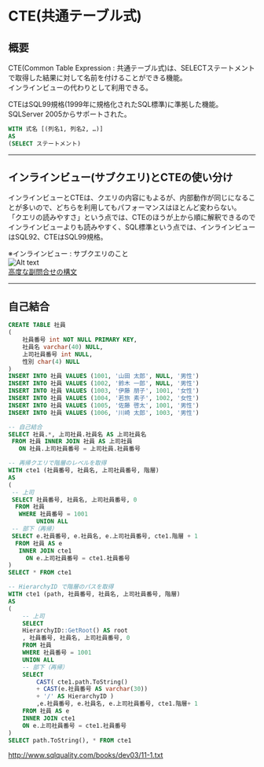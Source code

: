# CTE(共通テーブル式)

## 概要

CTE(Common Table Expression : 共通テーブル式)は、SELECTステートメントで取得した結果に対して名前を付けることができる機能。  
インラインビューの代わりとして利用できる。  

CTEはSQL99規格(1999年に規格化されたSQL標準)に準拠した機能。  
SQLServer 2005からサポートされた。  

``` sql
WITH 式名 [(列名1, 列名2, …)]
AS
(SELECT ステートメント)
```

---

## インラインビュー(サブクエリ)とCTEの使い分け

インラインビューとCTEは、クエリの内容にもよるが、内部動作が同じになることが多いので、どちらを利用してもパフォーマンスはほとんど変わらない。  
「クエリの読みやすさ」という点では、CTEのほうが上から順に解釈できるのでインラインビューよりも読みやすく、SQL標準という点では、インラインビューはSQL92、CTEはSQL99規格。  

※インラインビュー : サブクエリのこと  
![Alt text](https://image.itmedia.co.jp/ait/articles/1209/14/jo_pic7.jpg)  
[高度な副問合せの構文](https://atmarkit.itmedia.co.jp/ait/articles/1209/14/news146.html#:~:text=%E3%80%8C%E3%82%A4%E3%83%B3%E3%83%A9%E3%82%A4%E3%83%B3%E3%83%BB%E3%83%93%E3%83%A5%E3%83%BC%E3%80%8D%E3%81%A8%E3%81%AF,%E3%81%99%E3%82%8B%E3%81%93%E3%81%A8%E3%82%82%E3%81%A7%E3%81%8D%E3%81%BE%E3%81%99%E3%80%82)  

---

## 自己結合

``` sql
CREATE TABLE 社員
( 
    社員番号 int NOT NULL PRIMARY KEY,
    社員名 varchar(40) NULL,
    上司社員番号 int NULL,
    性別 char(4) NULL 
)
INSERT INTO 社員 VALUES (1001, '山田 太郎', NULL, '男性')
INSERT INTO 社員 VALUES (1002, '鈴木 一郎', NULL, '男性')
INSERT INTO 社員 VALUES (1003, '伊藤 朋子', 1001, '女性')
INSERT INTO 社員 VALUES (1004, '若旅 素子', 1002, '女性')
INSERT INTO 社員 VALUES (1005, '佐藤 啓太', 1001, '男性')
INSERT INTO 社員 VALUES (1006, '川崎 太郎', 1003, '男性')

-- 自己結合
SELECT 社員.*, 上司社員.社員名 AS 上司社員名
 FROM 社員 INNER JOIN 社員 AS 上司社員
   ON 社員.上司社員番号 = 上司社員.社員番号 

-- 再帰クエリで階層のレベルを取得
WITH cte1 (社員番号, 社員名, 上司社員番号, 階層)
AS
(
 -- 上司
 SELECT 社員番号, 社員名, 上司社員番号, 0
  FROM 社員
   WHERE 社員番号 = 1001
        UNION ALL
 -- 部下（再帰）
 SELECT e.社員番号, e.社員名, e.上司社員番号, cte1.階層 + 1
  FROM 社員 AS e
   INNER JOIN cte1
     ON e.上司社員番号 = cte1.社員番号
)
SELECT * FROM cte1

-- HierarchyID で階層のパスを取得
WITH cte1 (path, 社員番号, 社員名, 上司社員番号, 階層)
AS
(
    -- 上司
    SELECT   
    HierarchyID::GetRoot() AS root
    , 社員番号, 社員名, 上司社員番号, 0
    FROM 社員
    WHERE 社員番号 = 1001
    UNION ALL
    -- 部下（再帰）
    SELECT
        CAST( cte1.path.ToString() 
        + CAST(e.社員番号 AS varchar(30))
        + '/' AS HierarchyID )
        ,e.社員番号, e.社員名, e.上司社員番号, cte1.階層+ 1
    FROM 社員 AS e
    INNER JOIN cte1
    ON e.上司社員番号 = cte1.社員番号
)
SELECT path.ToString(), * FROM cte1
```

<http://www.sqlquality.com/books/dev03/11-1.txt>  
